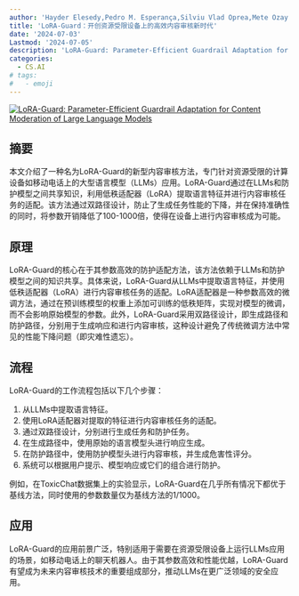 ```yaml
---
author: 'Hayder Elesedy,Pedro M. Esperança,Silviu Vlad Oprea,Mete Ozay'
title: 'LoRA-Guard：开创资源受限设备上的高效内容审核新时代'
date: '2024-07-03'
Lastmod: '2024-07-05'
description: 'LoRA-Guard: Parameter-Efficient Guardrail Adaptation for Content Moderation of Large Language Models'
categories:
  - CS.AI
# tags:
#   - emoji
---
```


[![LoRA-Guard: Parameter-Efficient Guardrail Adaptation for Content Moderation of Large Language Models](https://arxiv-research-1301205113.cos.ap-guangzhou.myqcloud.com/images/2407.02987v1.pdf_0.jpg)](https://arxiv.org/abs/2407.02987v1)

## 摘要

本文介绍了一种名为LoRA-Guard的新型内容审核方法，专门针对资源受限的计算设备如移动电话上的大型语言模型（LLMs）应用。LoRA-Guard通过在LLMs和防护模型之间共享知识，利用低秩适配器（LoRA）提取语言特征并进行内容审核任务的适配。该方法通过双路径设计，防止了生成任务性能的下降，并在保持准确性的同时，将参数开销降低了100-1000倍，使得在设备上进行内容审核成为可能。<!--more-->

## 原理

LoRA-Guard的核心在于其参数高效的防护适配方法，该方法依赖于LLMs和防护模型之间的知识共享。具体来说，LoRA-Guard从LLMs中提取语言特征，并使用低秩适配器（LoRA）进行内容审核任务的适配。LoRA适配器是一种参数高效的微调方法，通过在预训练模型的权重上添加可训练的低秩矩阵，实现对模型的微调，而不会影响原始模型的参数。此外，LoRA-Guard采用双路径设计，即生成路径和防护路径，分别用于生成响应和进行内容审核，这种设计避免了传统微调方法中常见的性能下降问题（即灾难性遗忘）。

## 流程

LoRA-Guard的工作流程包括以下几个步骤：
1. 从LLMs中提取语言特征。
2. 使用LoRA适配器对提取的特征进行内容审核任务的适配。
3. 通过双路径设计，分别进行生成任务和防护任务。
4. 在生成路径中，使用原始的语言模型头进行响应生成。
5. 在防护路径中，使用防护模型头进行内容审核，并生成危害性评分。
6. 系统可以根据用户提示、模型响应或它们的组合进行防护。

例如，在ToxicChat数据集上的实验显示，LoRA-Guard在几乎所有情况下都优于基线方法，同时使用的参数数量仅为基线方法的1/1000。

## 应用

LoRA-Guard的应用前景广泛，特别适用于需要在资源受限设备上运行LLMs应用的场景，如移动电话上的聊天机器人。由于其参数高效和性能优越，LoRA-Guard有望成为未来内容审核技术的重要组成部分，推动LLMs在更广泛领域的安全应用。